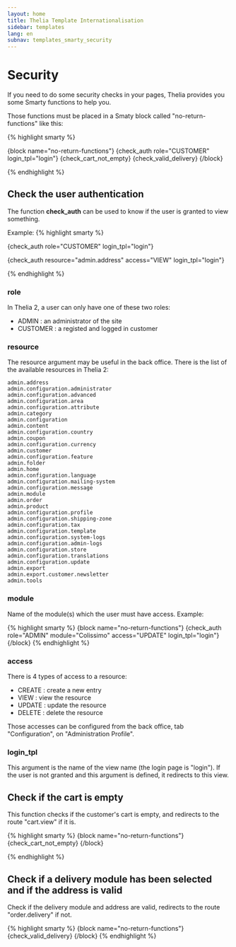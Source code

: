 ```yaml
---
layout: home
title: Thelia Template Internationalisation
sidebar: templates
lang: en
subnav: templates_smarty_security
---
```


# Security
If you need to do some security checks in your pages, Thelia provides you some Smarty functions to help you.

Those functions must be placed in a Smaty block called "no-return-functions" like this:

{% highlight smarty %}

{block name="no-return-functions"}
    {check_auth role="CUSTOMER" login_tpl="login"}
    {check_cart_not_empty}
    {check_valid_delivery}
{/block}

{% endhighlight %}

## Check the user authentication

The function **check_auth** can be used to know if the user is granted to view something.

Example:
{% highlight smarty %}

{check_auth role="CUSTOMER" login_tpl="login"}

{check_auth resource="admin.address" access="VIEW" login_tpl="login"}

{% endhighlight %}

### role

In Thelia 2, a user can only have one of these two roles:

- ADMIN : an administrator of the site
- CUSTOMER : a registed and logged in customer

### resource

The resource argument may be useful in the back office.
There is the list of the available resources in Thelia 2:

    admin.address
    admin.configuration.administrator
    admin.configuration.advanced
    admin.configuration.area
    admin.configuration.attribute
    admin.category
    admin.configuration
    admin.content
    admin.configuration.country
    admin.coupon
    admin.configuration.currency
    admin.customer
    admin.configuration.feature
    admin.folder
    admin.home
    admin.configuration.language
    admin.configuration.mailing-system
    admin.configuration.message
    admin.module
    admin.order
    admin.product
    admin.configuration.profile
    admin.configuration.shipping-zone
    admin.configuration.tax
    admin.configuration.template
    admin.configuration.system-logs
    admin.configuration.admin-logs
    admin.configuration.store
    admin.configuration.translations
    admin.configuration.update
    admin.export
    admin.export.customer.newsletter
    admin.tools

### module

Name of the module(s) which the user must have access.
Example:

{% highlight smarty %}
{block name="no-return-functions"}
    {check_auth role="ADMIN" module="Colissimo" access="UPDATE" login_tpl="login"}
{/block}
{% endhighlight %}

### access

There is 4 types of access to a resource:

- CREATE : create a new entry
- VIEW : view the resource
- UPDATE : update the resource
- DELETE : delete the resource

Those accesses can be configured from the back office, tab "Configuration", on "Administration Profile".

### login_tpl

This argument is the name of the view name (the login page is "login").
If the user is not granted and this argument is defined, it redirects to this view.

## Check if the cart is empty

This function checks if the customer's cart is empty, and redirects to the route "cart.view" if it is.

{% highlight smarty %}
{block name="no-return-functions"}
    {check_cart_not_empty}
{/block}

{% endhighlight %}

## Check if a delivery module has been selected and if the address is valid

Check if the delivery module and address are valid, redirects to the route "order.delivery" if not.

{% highlight smarty %}
{block name="no-return-functions"}
    {check_valid_delivery}
{/block}
{% endhighlight %}
